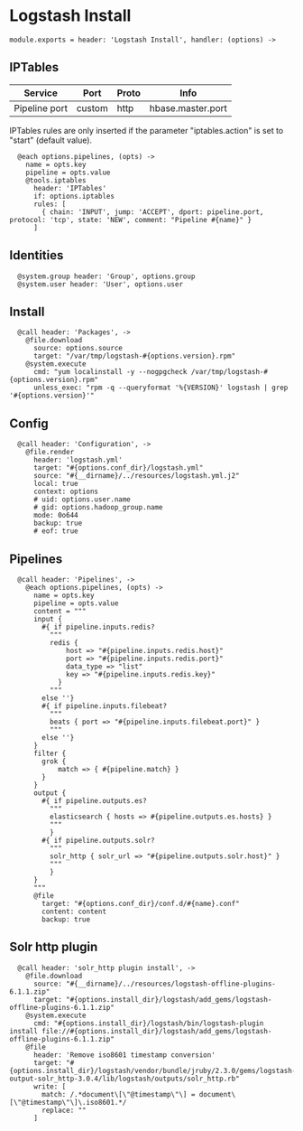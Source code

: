 
# Logstash Install

    module.exports = header: 'Logstash Install', handler: (options) ->

## IPTables

| Service             | Port   | Proto | Info                   |
|---------------------|------- |-------|------------------------|
| Pipeline port       | custom | http  | hbase.master.port      |

IPTables rules are only inserted if the parameter "iptables.action" is set to
"start" (default value).

      @each options.pipelines, (opts) ->
        name = opts.key
        pipeline = opts.value
        @tools.iptables
          header: 'IPTables'
          if: options.iptables
          rules: [
            { chain: 'INPUT', jump: 'ACCEPT', dport: pipeline.port, protocol: 'tcp', state: 'NEW', comment: "Pipeline #{name}" }
          ]
          
## Identities

      @system.group header: 'Group', options.group
      @system.user header: 'User', options.user

## Install

      @call header: 'Packages', ->
        @file.download
          source: options.source
          target: "/var/tmp/logstash-#{options.version}.rpm"
        @system.execute
          cmd: "yum localinstall -y --nogpgcheck /var/tmp/logstash-#{options.version}.rpm"
          unless_exec: "rpm -q --queryformat '%{VERSION}' logstash | grep '#{options.version}'"

## Config

      @call header: 'Configuration', ->
        @file.render
          header: 'logstash.yml'
          target: "#{options.conf_dir}/logstash.yml"
          source: "#{__dirname}/../resources/logstash.yml.j2"
          local: true
          context: options
          # uid: options.user.name
          # gid: options.hadoop_group.name
          mode: 0o644
          backup: true
          # eof: true
          
## Pipelines

      @call header: 'Pipelines', ->
        @each options.pipelines, (opts) ->
          name = opts.key
          pipeline = opts.value
          content = """
          input {
            #{ if pipeline.inputs.redis?
              """
              redis {
                  host => "#{pipeline.inputs.redis.host}"
                  port => "#{pipeline.inputs.redis.port}"
                  data_type => "list"
                  key => "#{pipeline.inputs.redis.key}"
                }
              """
            else ''}
            #{ if pipeline.inputs.filebeat?
              """
              beats { port => "#{pipeline.inputs.filebeat.port}" }
              """
            else ''}
          }
          filter {
            grok {
                match => { #{pipeline.match} }
            }
          }
          output {
            #{ if pipeline.outputs.es?
              """
              elasticsearch { hosts => #{pipeline.outputs.es.hosts} }
              """
              }
            #{ if pipeline.outputs.solr?
              """
              solr_http { solr_url => "#{pipeline.outputs.solr.host}" }
              """
              }
          }
          """
          @file
            target: "#{options.conf_dir}/conf.d/#{name}.conf"
            content: content
            backup: true

## Solr http plugin

      @call header: 'solr_http plugin install', ->        
        @file.download
          source: "#{__dirname}/../resources/logstash-offline-plugins-6.1.1.zip"
          target: "#{options.install_dir}/logstash/add_gems/logstash-offline-plugins-6.1.1.zip"
        @system.execute
          cmd: "#{options.install_dir}/logstash/bin/logstash-plugin install file://#{options.install_dir}/logstash/add_gems/logstash-offline-plugins-6.1.1.zip"
        @file
          header: 'Remove iso8601 timestamp conversion'
          target: "#{options.install_dir}/logstash/vendor/bundle/jruby/2.3.0/gems/logstash-output-solr_http-3.0.4/lib/logstash/outputs/solr_http.rb"
          write: [
            match: /.*document\[\"@timestamp\"\] = document\[\"@timestamp\"\]\.iso8601.*/
            replace: ""
          ]
